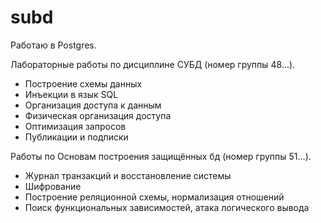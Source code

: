 # subd

Работаю в Postgres.

Лабораторные работы по дисциплине СУБД (номер группы 48...).

- Построение схемы данных
- Инъекции в язык SQL
- Организация доступа к данным
- Физическая организация доступа
- Оптимизация запросов
- Публикации и подписки

Работы по Основам построения защищённых бд (номер группы 51...).

- Журнал транзакций и восстановление системы
- Шифрование
- Построение реляционной схемы, нормализация отношений
- Поиск функциональных зависимостей, атака логического вывода
